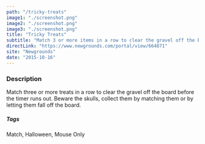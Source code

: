 ```yaml
---
path: "/tricky-treats"
image1: "./screenshot.png"
image2: "./screenshot.png"
image3: "./screenshot.png"
title: "Tricky Treats"
subtitle: "Match 3 or more items in a row to clear the gravel off the board before the timer runs out. Beware the skulls, collect them by matching them or by letting them fall off the board."
directLink: "https://www.newgrounds.com/portal/view/664871"
site: "Newgrounds"
date: "2015-10-16"
---
```


### Description

Match three or more treats in a row to clear the gravel off the board before the timer runs out. Beware the skulls, collect them by matching them or by letting them fall off the board.

##### Tags

Match, Halloween, Mouse Only
